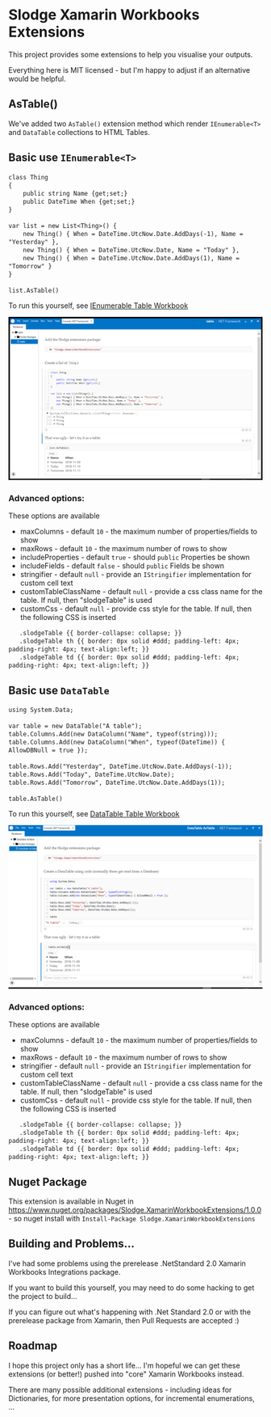 # Slodge Xamarin Workbooks Extensions

This project provides some extensions to help you visualise your outputs.

Everything here is MIT licensed - but I'm happy to adjust if an alternative would be helpful.

## AsTable()

We've added two `AsTable()` extension method which render `IEnumerable<T>` and `DataTable` collections to HTML Tables.

## Basic use `IEnumerable<T>`

```
class Thing
{
    public string Name {get;set;}
    public DateTime When {get;set;}
}

var list = new List<Thing>() {
    new Thing() { When = DateTime.UtcNow.Date.AddDays(-1), Name = "Yesterday" },
    new Thing() { When = DateTime.UtcNow.Date, Name = "Today" },
    new Thing() { When = DateTime.UtcNow.Date.AddDays(1), Name = "Tomorrow" }
}

list.AsTable()
```

To run this yourself, see [IEnumerable Table Workbook](IEnumerable_AsTable.workbook)

![TableIntro](/docs/TableIntro.png)

### Advanced options:

These options are available
- maxColumns - default `10` - the maximum number of properties/fields to show
- maxRows - default `10` - the maximum number of rows to show
- includeProperties - default `true` - should `public` Properties be shown
- includeFields - default `false` - should `public` Fields be shown
- stringifier - default `null` - provide an `IStringifier` implementation for custom cell text
- customTableClassName - default `null` - provide a css class name for the table. If null, then "slodgeTable" is used
- customCss - default `null` - provide css style for the table. If null, then the following CSS is inserted

```
   .slodgeTable {{ border-collapse: collapse; }} 
   .slodgeTable th {{ border: 0px solid #ddd; padding-left: 4px; padding-right: 4px; text-align:left; }} 
   .slodgeTable td {{ border: 0px solid #ddd; padding-left: 4px; padding-right: 4px; text-align:left; }}

```

## Basic use `DataTable`

```
using System.Data;

var table = new DataTable("A table");
table.Columns.Add(new DataColumn("Name", typeof(string)));
table.Columns.Add(new DataColumn("When", typeof(DateTime)) { AllowDBNull = true });

table.Rows.Add("Yesterday", DateTime.UtcNow.Date.AddDays(-1));
table.Rows.Add("Today", DateTime.UtcNow.Date);
table.Rows.Add("Tomorrow", DateTime.UtcNow.Date.AddDays(1));

table.AsTable()
```

To run this yourself, see [DataTable Table Workbook](DataTable_AsTable.workbook)

![TableIntro](/docs/DataTableIntro.png)

### Advanced options:

These options are available
- maxColumns - default `10` - the maximum number of properties/fields to show
- maxRows - default `10` - the maximum number of rows to show
- stringifier - default `null` - provide an `IStringifier` implementation for custom cell text
- customTableClassName - default `null` - provide a css class name for the table. If null, then "slodgeTable" is used
- customCss - default `null` - provide css style for the table. If null, then the following CSS is inserted

```
   .slodgeTable {{ border-collapse: collapse; }} 
   .slodgeTable th {{ border: 0px solid #ddd; padding-left: 4px; padding-right: 4px; text-align:left; }} 
   .slodgeTable td {{ border: 0px solid #ddd; padding-left: 4px; padding-right: 4px; text-align:left; }}

```


## Nuget Package

This extension is available in Nuget in https://www.nuget.org/packages/Slodge.XamarinWorkbookExtensions/1.0.0 - so nuget install with `Install-Package Slodge.XamarinWorkbookExtensions` 


## Building and Problems...

I've had some problems using the prerelease .NetStandard 2.0 Xamarin Workbooks Integrations package.

If you want to build this yourself, you may need to do some hacking to get the project to build...

If you can figure out what's happening with .Net Standard 2.0 or with the prerelease package from Xamarin, then Pull Requests are accepted :)


## Roadmap

I hope this project only has a short life... I'm hopeful we can get these extensions (or better!) pushed into "core" Xamarin Workbooks instead.

There are many possible additional extensions - including ideas for Dictionaries, for more presentation options, for incremental enumerations, ...
